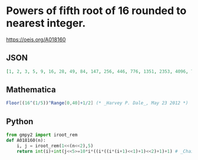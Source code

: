 # Powers of fifth root of 16 rounded to nearest integer\.
https://oeis.org/A018160
## JSON
```JSON
[1, 2, 3, 5, 9, 16, 28, 49, 84, 147, 256, 446, 776, 1351, 2353, 4096, 7132, 12417, 21619, 37641, 65536, 114105, 198668, 345901, 602249, 1048576, 1825677, 3178688, 5534417, 9635980, 16777216, 29210830, 50859008]
```
## Mathematica
```Mathematica
Floor[(16^(1/5))^Range[0,40]+1/2] (* _Harvey P. Dale_, May 23 2012 *)
```
## Python
```Python
from gmpy2 import iroot_rem
def A018160(n):
    i, j = iroot_rem(1<<(n<<2),5)
    return int(i)+int(j<<5>=10*i*((i*((i*(i+1)<<1)+1)<<2)+1)+1) # _Chai Wah Wu_, Jun 20 2024
```
